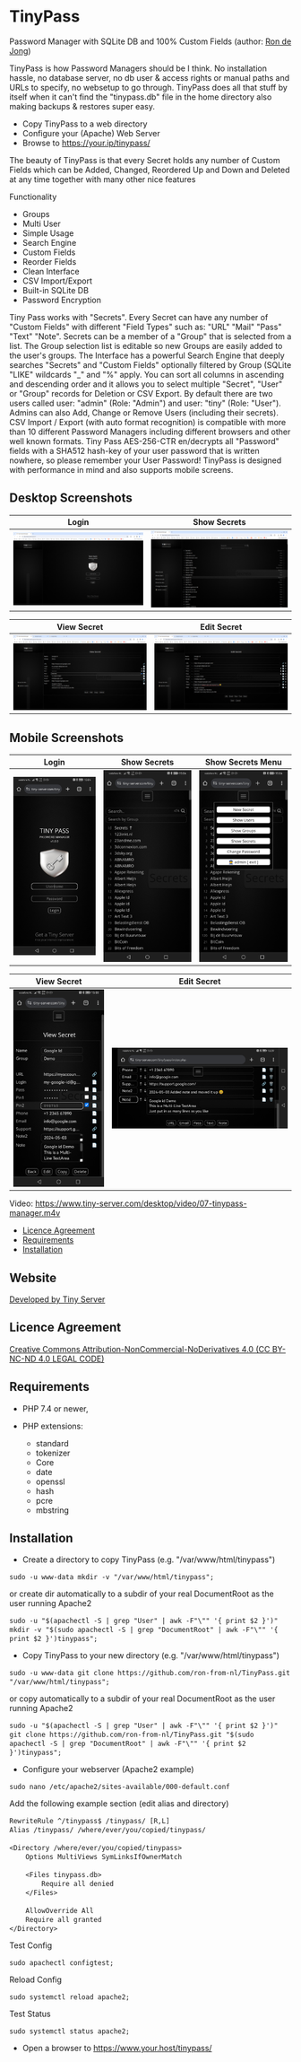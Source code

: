 # TinyPass

Password Manager with SQLite DB and 100% Custom Fields (author: [Ron de Jong](https://www.tiny-server.com/#contact))

TinyPass is how Password Managers should be I think. No installation hassle, no database server, no db user & access rights or manual paths and URLs to specify, no websetup to go through.
TinyPass does all that stuff by itself when it can't find the "tinypass.db" file in the home directory also making backups & restores super easy.

- Copy TinyPass to a web directory
- Configure your (Apache) Web Server
- Browse to https://your.ip/tinypass/

The beauty of TinyPass is that every Secret holds any number of Custom Fields which can be Added, Changed, Reordered Up and Down and Deleted at any time together with many other nice features

Functionality

- Groups
- Multi User
- Simple Usage
- Search Engine
- Custom Fields
- Reorder Fields
- Clean Interface
- CSV Import/Export
- Built-in SQLite DB
- Password Encryption

Tiny Pass works with "Secrets". Every Secret can have any number of "Custom Fields" with different "Field Types" such as: "URL" "Mail" "Pass" "Text" "Note".
Secrets can be a member of a "Group" that is selected from a list. The Group selection list is editable so new Groups are easily added to the user's groups. 
The Interface has a powerful Search Engine that deeply searches "Secrets" and "Custom Fields" optionally filtered by Group (SQLite "LIKE" wildcards "_" and "%" apply.
You can sort all columns in ascending and descending order and it allows you to select multiple "Secret", "User" or "Group" records for Deletion or CSV Export.
By default there are two users called user: "admin" (Role: "Admin") and user: "tiny" (Role: "User"). Admins can also Add, Change or Remove Users (including their secrets).
CSV Import / Export (with auto format recognition) is compatible with more than 10 different Password Managers including different browsers and other well known formats.
Tiny Pass AES-256-CTR en/decrypts all "Password" fields with a SHA512 hash-key of your user password that is written nowhere, so please remember your User Password!
TinyPass is designed with performance in mind and also supports mobile screens. 

## Desktop Screenshots

Login                                                           |  Show Secrets
:--------------------------------------------------------------:|:-------------------------------------------------------------:
![Login](/img/01-tinypass.png?raw=true "Login")                 |  ![Show Secrets](/img/02-tinypass.png?raw=true "Show Secrets")

View Secret                                                     |  Edit Secret
:--------------------------------------------------------------:|:-------------------------------------------------------------:
![View Secret](/img/03-tinypass.png?raw=true "View Secret")     |  ![Edit Secret](/img/04-tinypass.png?raw=true "Edit Secret")


## Mobile Screenshots

Login                                                           |  Show Secrets                                                 |Show Secrets Menu                                              
:--------------------------------------------------------------:|:-------------------------------------------------------------:|:-------------------------------------------------------------:
![Login](/img/05-tinypass.jpg?raw=true "Login")                 |  ![Show Secrets](/img/06-tinypass.jpg?raw=true "Show Secrets")|![View Secret](/img/07-tinypass.jpg?raw=true "View Secret")    

|  View Secret                                                  |  Edit Secret                                                  |
|:-------------------------------------------------------------:|:-------------------------------------------------------------:|
|  ![Edit Secret](/img/08-tinypass.jpg?raw=true "Edit Secret")  |  ![Edit Secret](/img/09-tinypass.jpg?raw=true "Edit Secret")  |


Video: https://www.tiny-server.com/desktop/video/07-tinypass-manager.m4v

<!-- MDTOC maxdepth:2 firsth1:0 numbering:0 flatten:0 bullets:1 updateOnSave:1 -->

- [Licence Agreement](#licence-agreement)
- [Requirements](#requirements)
- [Installation](#installation)

<!-- /MDTOC -->

## Website

[Developed by Tiny Server](https://tiny-server.com/)

## Licence Agreement

[Creative Commons Attribution-NonCommercial-NoDerivatives 4.0 (CC BY-NC-ND 4.0 LEGAL CODE)](https://creativecommons.org/licenses/by-nc-nd/4.0/legalcode.en)

## Requirements

* PHP 7.4 or newer,
* PHP extensions:
  
  * standard
  * tokenizer
  * Core
  * date
  * openssl
  * hash
  * pcre
  * mbstring

## Installation

- Create a directory to copy TinyPass (e.g. "/var/www/html/tinypass")

```
sudo -u www-data mkdir -v "/var/www/html/tinypass";
```

or create dir automatically to a subdir of your real DocumentRoot as the user running Apache2

```
sudo -u "$(apachectl -S | grep "User" | awk -F"\"" '{ print $2 }')" mkdir -v "$(sudo apachectl -S | grep "DocumentRoot" | awk -F"\"" '{ print $2 }')tinypass";
```

- Copy TinyPass to your new directory (e.g. "/var/www/html/tinypass")

```
sudo -u www-data git clone https://github.com/ron-from-nl/TinyPass.git "/var/www/html/tinypass";
```

or copy automatically to a subdir of your real DocumentRoot as the user running Apache2

```
sudo -u "$(apachectl -S | grep "User" | awk -F"\"" '{ print $2 }')" git clone https://github.com/ron-from-nl/TinyPass.git "$(sudo apachectl -S | grep "DocumentRoot" | awk -F"\"" '{ print $2 }')tinypass";
```

- Configure your webserver (Apache2 example)

```
sudo nano /etc/apache2/sites-available/000-default.conf
```

Add the following example section (edit alias and directory)

```
RewriteRule ^/tinypass$ /tinypass/ [R,L]
Alias /tinypass/ /where/ever/you/copied/tinypass/

<Directory /where/ever/you/copied/tinypass>
	Options MultiViews SymLinksIfOwnerMatch

	<Files tinypass.db>
		Require all denied
	</Files>
	
	AllowOverride All
	Require all granted
</Directory>
```

Test Config

```
sudo apachectl configtest;
```

Reload Config

```
sudo systemctl reload apache2;
```

Test Status

```
sudo systemctl status apache2;
```

- Open a browser to https://www.your.host/tinypass/
